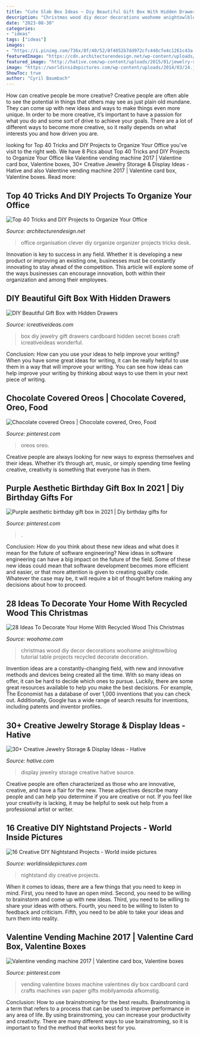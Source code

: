 ```yaml
---
title: "Cute Slab Box Ideas ~ Diy Beautiful Gift Box With Hidden Drawers"
description: "Christmas wood diy decor decorations woohome anightowlblog tutorial table projects recycled decorate decoration"
date: "2023-08-30"
categories:
- "ideas"
tags: ["ideas"]
images:
- "https://i.pinimg.com/736x/8f/40/52/8f4052b7dd972cfc440cfe4c1261c43a.jpg"
featuredImage: "https://cdn.architecturendesign.net/wp-content/uploads/2014/11/clever-office-organisation-25.jpg"
featured_image: "http://hative.com/wp-content/uploads/2015/01/jewelry-storage-display-ideas/22-jewelry-storage-display-ideas.jpg"
image: "https://worldinsidepictures.com/wp-content/uploads/2014/03/24.jpg"
ShowToc: true
author: "Cyril Baumbach"
---
```



How can creative people be more creative?
Creative people are often able to see the potential in things that others may see as just plain old mundane. They can come up with new ideas and ways to make things even more unique. In order to be more creative, it’s important to have a passion for what you do and some sort of drive to achieve your goals. There are a lot of different ways to become more creative, so it really depends on what interests you and how driven you are.

	

		
looking for Top 40 Tricks and DIY Projects to Organize Your Office you've visit to the right web. We have 8 Pics about Top 40 Tricks and DIY Projects to Organize Your Office like Valentine vending machine 2017 | Valentine card box, Valentine boxes, 30+ Creative Jewelry Storage &amp; Display Ideas - Hative and also Valentine vending machine 2017 | Valentine card box, Valentine boxes. Read more:
		
    
## Top 40 Tricks And DIY Projects To Organize Your Office

<img loading=lazy src="https://cdn.architecturendesign.net/wp-content/uploads/2014/11/clever-office-organisation-25.jpg" onerror="this.onerror=null;this.src='https://tse4.mm.bing.net/th?id=OIP.9PjsKAslajVWK1oyISRTFAHaLH&amp;pid=15.1';" alt="Top 40 Tricks and DIY Projects to Organize Your Office">

_Source: architecturendesign.net_

>office organisation clever diy organize organizer projects tricks desk. 

	

Innovation is key to success in any field. Whether it is developing a new product or improving an existing one, businesses must be constantly innovating to stay ahead of the competition. This article will explore some of the ways businesses can encourage innovation, both within their organization and among their employees.

    
## DIY Beautiful Gift Box With Hidden Drawers

<img loading=lazy src="https://www.icreativeideas.com/wp-content/uploads/2014/09/DIY-Beautiful-Gift-Box-with-Hidden-Drawers-7.jpg" onerror="this.onerror=null;this.src='https://tse4.mm.bing.net/th?id=OIP.yy17AnqOwlDoAqExLwsYEgHaF1&amp;pid=15.1';" alt="DIY Beautiful Gift Box with Hidden Drawers">

_Source: icreativeideas.com_

>box diy jewelry gift drawers cardboard hidden secret boxes craft icreativeideas wonderful. 

	

Conclusion: How can you use your ideas to help improve your writing?
When you have some great ideas for writing, it can be really helpful to use them in a way that will improve your writing. You can see how ideas can help improve your writing by thinking about ways to use them in your next piece of writing.

    
## Chocolate Covered Oreos | Chocolate Covered, Oreo, Food

<img loading=lazy src="https://i.pinimg.com/736x/8f/40/52/8f4052b7dd972cfc440cfe4c1261c43a.jpg" onerror="this.onerror=null;this.src='https://tse2.mm.bing.net/th?id=OIP.olAcvraH9ydbwLG3nBZ-tQHaJ3&amp;pid=15.1';" alt="Chocolate covered Oreos | Chocolate covered, Oreo, Food">

_Source: pinterest.com_

>oreos oreo. 

	

Creative people are always looking for new ways to express themselves and their ideas. Whether it’s through art, music, or simply spending time feeling creative, creativity is something that everyone has in them.

    
## Purple Aesthetic Birthday Gift Box In 2021 | Diy Birthday Gifts For

<img loading=lazy src="https://i.pinimg.com/736x/ad/97/91/ad9791aed6db08c2951876ad0b498eff.jpg" onerror="this.onerror=null;this.src='https://tse1.mm.bing.net/th?id=OIP.u3fhkbJPcWnjb9hMdzTeSwAAAA&amp;pid=15.1';" alt="Purple aesthetic birthday gift box in 2021 | Diy birthday gifts for">

_Source: pinterest.com_

>. 

	

Conclusion: How do you think about these new ideas and what does it mean for the future of software engineering?
New ideas in software engineering can have a big impact on the future of the field. Some of these new ideas could mean that software development becomes more efficient and easier, or that more attention is given to creating quality code. Whatever the case may be, it will require a bit of thought before making any decisions about how to proceed.

    
## 28 Ideas To Decorate Your Home With Recycled Wood This Christmas

<img loading=lazy src="http://www.woohome.com/wp-content/uploads/2015/12/Christmas-Decor-with-Wood-WooHome-28.jpg" onerror="this.onerror=null;this.src='https://tse4.mm.bing.net/th?id=OIP.NPpcTTLgr5XtO4qlGhRNXAHaLL&amp;pid=15.1';" alt="28 Ideas To Decorate Your Home With Recycled Wood This Christmas">

_Source: woohome.com_

>christmas wood diy decor decorations woohome anightowlblog tutorial table projects recycled decorate decoration. 

	

Invention ideas are a constantly-changing field, with new and innovative methods and devices being created all the time. With so many ideas on offer, it can be hard to decide which ones to pursue. Luckily, there are some great resources available to help you make the best decisions. For example, The Economist has a database of over 1,000 inventions that you can check out. Additionally, Google has a wide range of search results for inventions, including patents and inventor profiles.

    
## 30+ Creative Jewelry Storage &amp; Display Ideas - Hative

<img loading=lazy src="http://hative.com/wp-content/uploads/2015/01/jewelry-storage-display-ideas/22-jewelry-storage-display-ideas.jpg" onerror="this.onerror=null;this.src='https://tse3.mm.bing.net/th?id=OIP.QTYojMsHxAUaXdXwJ7jSrwHaLK&amp;pid=15.1';" alt="30+ Creative Jewelry Storage &amp; Display Ideas - Hative">

_Source: hative.com_

>display jewelry storage creative hative source. 

	

Creative people are often characterized as those who are innovative, creative, and have a flair for the new. These adjectives describe many people and can help you determine if you are creative or not. If you feel like your creativity is lacking, it may be helpful to seek out help from a professional artist or writer.

    
## 16 Creative DIY Nightstand Projects - World Inside Pictures

<img loading=lazy src="https://worldinsidepictures.com/wp-content/uploads/2014/03/24.jpg" onerror="this.onerror=null;this.src='https://tse3.mm.bing.net/th?id=OIP.y7VBKhSiDfl-u0A76-yY6AHaJ4&amp;pid=15.1';" alt="16 Creative DIY Nightstand Projects - World inside pictures">

_Source: worldinsidepictures.com_

>nightstand diy creative projects. 

	

When it comes to ideas, there are a few things that you need to keep in mind. First, you need to have an open mind. Second, you need to be willing to brainstorm and come up with new ideas. Third, you need to be willing to share your ideas with others. Fourth, you need to be willing to listen to feedback and criticism. Fifth, you need to be able to take your ideas and turn them into reality.

    
## Valentine Vending Machine 2017 | Valentine Card Box, Valentine Boxes

<img loading=lazy src="https://i.pinimg.com/736x/97/83/cf/9783cf59059d13c54937b3ce696bcede--vending-machines.jpg" onerror="this.onerror=null;this.src='https://tse4.mm.bing.net/th?id=OIP.W_eh_-i3gJYAHJt_ie6WnAHaJ3&amp;pid=15.1';" alt="Valentine vending machine 2017 | Valentine card box, Valentine boxes">

_Source: pinterest.com_

>vending valentine boxes machine valentines diy box cardboard card crafts machines van paper gifts mobilyamoda afkomstig. 

	

Conclusion: How to use brainstroming for the best results.
Brainstroming is a term that refers to a process that can be used to improve performance in any area of life. By using brainstroming, you can increase your productivity and creativity. There are many different ways to use brainstroming, so it is important to find the method that works best for you.

